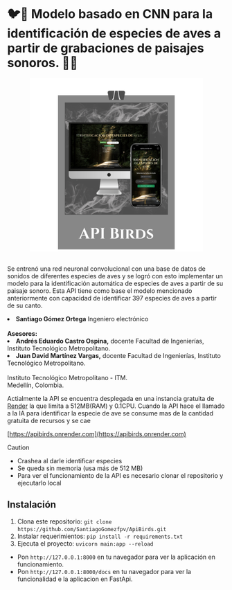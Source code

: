 # 🐦🦉 Modelo basado en CNN para la identificación de especies de aves a partir de grabaciones de paisajes sonoros. 🦅🦜

<div align="center">
  <a href="https://apibirds.onrender.com">
    <img align="center" width="400" src="https://github.com/SantiagoGomezfpv/ApiBirds/blob/main/API-Birds.png">
  </a>
</div>
<br>
<div>
  <p>
    Se entrenó una red neuronal convolucional con una base de datos de sonidos de diferentes especies de aves y 
    se logró con esto implementar un modelo para la identificación automática de especies de aves a partir de 
    su paisaje sonoro. Esta API tiene como base el modelo mencionado anteriormente con capacidad de identificar 
    397 especies de aves a partir de su canto.
    <br>
    <li><strong>Santiago Gómez Ortega</strong> Ingeniero electrónico</li>
    <br>
    <strong>Asesores: </strong>
    <br> 
    <li><strong>Andrés Eduardo Castro Ospina,</strong> docente Facultad de Ingenierías, Instituto Tecnológico Metropolitano.</li>
    <li><strong>Juan David Martínez Vargas,</strong> docente Facultad de Ingenierías, Instituto Tecnológico Metropolitano.</li>
    <br>Instituto Tecnológico Metropolitano - ITM.
    <br>Medellín, Colombia.
  </p>
</div>

Actialmente la API se encuentra desplegada en una instancia gratuita de [Render](https://render.com) la que limita a 512MB(RAM) y 0.1CPU. 
Cuando la API hace el llamado a la IA para identificar la especie de ave se consume mas de la cantidad gratuita de recursos y se cae

[https://apibirds.onrender.com](https://apibirds.onrender.com)

>[!CAUTION]
> - Crashea al darle identificar especies 
> - Se queda sin memoria (usa más de 512 MB) 
> - Para ver el funcionamiento de la API es necesario clonar el repositorio y ejecutarlo local

## Instalación
1. Clona este repositorio:
`git clone https://github.com/SantiagoGomezfpv/ApiBirds.git`
2. Instalar requerimientos:
`pip install -r requirements.txt`
3. Ejecuta el proyecto:
`uvicorn main:app --reload`

- Pon `http://127.0.0.1:8000` en tu navegador para ver la aplicación en funcionamiento.
- Pon `http://127.0.0.1:8000/docs` en tu navegador para ver la funcionalidad e la aplicacion en FastApi.
